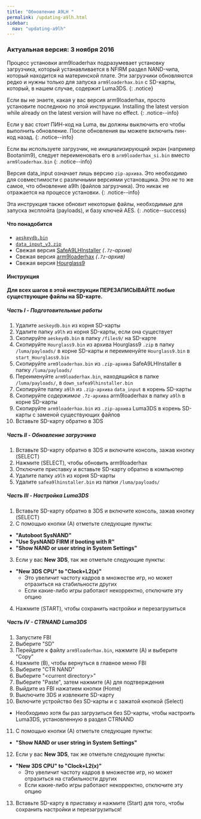 ```yaml
---
title: "Обновление A9LH "
permalink: /updating-a9lh.html
sidebar:
  nav: "updating-a9lh"
---
```


### Актуальная версия: 3 ноября 2016

Процесс установки arm9loaderhax подразумевает установку загрузчика, который устанавливается в NFIRM раздел NAND-чипа, который находится на материнской плате. Эти загрузчики обновляются редко и нужны только для запуска `arm9loaderhax.bin` с SD-карты, который, в нашем случае, содержит Luma3DS.
{: .notice}

Если вы не знаете, какая у вас версия arm9loaderhax, просто установите последнюю по этой инструкции. Installing the latest version while already on the latest version will have no effect.
{: .notice--info}

Если у вас стоит ПИН-код на Luma, вы должны выключить его чтобы выполнить обновление. После обновления вы можете включить пин-код назад.
{: .notice--info}

Если вы используете загрузчик, не инициализирующий экран (например Bootanim9), следует переименовать его в `arm9loaderhax_si.bin` вместо `arm9loaderhax.bin`
{: .notice--info}

Версия data_input означает лишь версию `zip-архива`. Это необходимо для совместимости с различными версиями установщика. Это *не* то же самое, что обновление a9lh (файлов загрузчика). Это никак не отражается на процессе установки.
{: .notice--info}

Эта инструкция также обновит некоторые файлы, необходимые для запуска эксплойта (payloads), и базу ключей AES.
{: .notice--success}

#### <a name="what_need" />Что понадобится

* [`aeskeydb.bin`](magnet:?xt=urn:btih:18b3a17f78e2376e05feaa150749d9fd689b25dc&dn=aeskeydb.bin&tr=udp%3A%2F%2Ftracker.coppersurfer.tk%3A6969%2Fannounce&tr=udp%3A%2F%2Ftracker.opentrackr.org%3A1337%2Fannounce&tr=http%3A%2F%2Ftracker.opentrackr.org%3A1337%2Fannounce&tr=udp%3A%2F%2Fzer0day.ch%3A1337%2Fannounce&tr=udp%3A%2F%2Ftracker.leechers-paradise.org%3A6969%2Fannounce&tr=http%3A%2F%2Fexplodie.org%3A6969%2Fannounce&tr=udp%3A%2F%2Fexplodie.org%3A6969%2Fannounce&tr=udp%3A%2F%2F9.rarbg.com%3A2710%2Fannounce&tr=udp%3A%2F%2Fp4p.arenabg.com%3A1337%2Fannounce&tr=http%3A%2F%2Fp4p.arenabg.com%3A1337%2Fannounce&tr=udp%3A%2F%2Ftracker.aletorrenty.pl%3A2710%2Fannounce&tr=http%3A%2F%2Ftracker.aletorrenty.pl%3A2710%2Fannounce&tr=http%3A%2F%2Ftracker1.wasabii.com.tw%3A6969%2Fannounce&tr=http%3A%2F%2Ftracker.baravik.org%3A6970%2Fannounce&tr=http%3A%2F%2Ftracker.tfile.me%2Fannounce&tr=udp%3A%2F%2Ftorrent.gresille.org%3A80%2Fannounce&tr=http%3A%2F%2Ftorrent.gresille.org%2Fannounce&tr=udp%3A%2F%2Ftracker.yoshi210.com%3A6969%2Fannounce&tr=udp%3A%2F%2Ftracker.tiny-vps.com%3A6969%2Fannounce&tr=udp%3A%2F%2Ftracker.filetracker.pl%3A8089%2Fannounce)
* [`data_input_v3.zip`](magnet:?xt=urn:btih:a1195c9f7ab650fa7c7bf020b51fc19ea8d9440c&dn=data%5Finput%5Fv3.zip&tr=udp%3A%2F%2Ftracker.coppersurfer.tk%3A6969%2Fannounce&tr=udp%3A%2F%2Ftracker.opentrackr.org%3A1337%2Fannounce&tr=http%3A%2F%2Ftracker.opentrackr.org%3A1337%2Fannounce&tr=udp%3A%2F%2Fzer0day.ch%3A1337%2Fannounce&tr=udp%3A%2F%2Ftracker.leechers-paradise.org%3A6969%2Fannounce&tr=http%3A%2F%2Fexplodie.org%3A6969%2Fannounce&tr=udp%3A%2F%2Fexplodie.org%3A6969%2Fannounce&tr=udp%3A%2F%2F9.rarbg.com%3A2710%2Fannounce&tr=udp%3A%2F%2Fp4p.arenabg.com%3A1337%2Fannounce&tr=http%3A%2F%2Fp4p.arenabg.com%3A1337%2Fannounce&tr=udp%3A%2F%2Ftracker.aletorrenty.pl%3A2710%2Fannounce&tr=http%3A%2F%2Ftracker.aletorrenty.pl%3A2710%2Fannounce&tr=http%3A%2F%2Ftracker1.wasabii.com.tw%3A6969%2Fannounce&tr=http%3A%2F%2Ftracker.baravik.org%3A6970%2Fannounce&tr=http%3A%2F%2Ftracker.tfile.me%2Fannounce&tr=udp%3A%2F%2Ftorrent.gresille.org%3A80%2Fannounce&tr=http%3A%2F%2Ftorrent.gresille.org%2Fannounce&tr=udp%3A%2F%2Ftracker.yoshi210.com%3A6969%2Fannounce&tr=udp%3A%2F%2Ftracker.tiny-vps.com%3A6969%2Fannounce&tr=udp%3A%2F%2Ftracker.filetracker.pl%3A8089%2Fannounce)
* Свежая версия [SafeA9LHInstaller](https://github.com/AuroraWright/SafeA9LHInstaller/releases/latest) *(`.7z`-архив)*
* Свежая версия [arm9loaderhax](https://github.com/AuroraWright/arm9loaderhax/releases/latest) *(`.7z`-архив)*
* Свежая версия [Hourglass9](https://github.com/d0k3/Hourglass9/releases/latest)

#### <a name="instructions" />Инструкция

**Для всех шагов в этой инструкции ПЕРЕЗАПИСЫВАЙТЕ любые существующие файлы на SD-карте.**

##### <a name="part1" />Часть I - Подготовительные работы

1. Удалите `aeskeydb.bin` из корня SD-карты
2. Удалите папку `a9lh` из корня SD-карты, если она существует
3. Скопируйте `aeskeydb.bin` в папку `/files9/` на SD-карте
4. Скопируйте `Hourglass9.bin` из архива Hourglass9 `.zip` в папку `/luma/payloads/` в корне SD-карты и переименуйте `Hourglass9.bin` в `start_Hourglass9.bin`
5. Скопируйте `arm9loaderhax.bin` из `.zip-архива` SafeA9LHInstaller в папку `/luma/payloads/`
6. Переименуйте `arm9loaderhax.bin`, находящийся в папке `/luma/payloads/`, в `down_safea9lhinstaller.bin`
7. Скопируйте папку `a9lh` из `.zip-архива` `data_input` в корень SD-карты
8. Скопируйте _содержимое_ `.7z-архива` arm9loaderhax в папку `a9lh` в корне SD-карты
9. Скопируйте `arm9loaderhax.bin` из `.zip-архива` Luma3DS в корень SD-карты с заменой существующих файлов
10. Вставьте SD-карту обратно в 3DS

##### <a name="part2" />Часть II - Обновление загрузчика

1. Вставьте SD-карту обратно в 3DS и включите консоль, зажав кнопку (SELECT)
2. Нажмите (SELECT), чтобы обновить arm9loaderhax
3. Отключите приставку и вставьте SD-карту обратно в компьютер
4. Удалите папку `a9lh` из корня SD-карты
5. Удалите `safea9lhinstaller.bin` из папки `/luma/payloads/`

##### <a name="part3" />Часть III - Настройка Luma3DS

1. Вставьте SD-карту обратно в 3DS и включите консоль, зажав кнопку (SELECT)
2. С помощью кнопки (А) отметьте следующие пункты:    
  + **"Autoboot SysNAND"**
  + **"Use SysNAND FIRM if booting with R"**
  + **"Show NAND or user string in System Settings"**
3. Если у вас **New 3DS**, так же отметьте следующие пункты:
  + **"New 3DS CPU" to "Clock+L2(x)"**
    + Это увеличит частоту кадров в множестве игр, но может отразиться на стабильности других
    + Если какие-либо игры работают некорректно, отключите эту опцию
4. Нажмите (START), чтобы сохранить настройки и перезагрузиться

##### <a name="part4" />Часть IV - CTRNAND Luma3DS

1. Запустите FBI
2. Выберите "SD"
3. Перейдите к файлу `arm9loaderhax.bin`, нажмите (A) и выберите “Copy”
4. Нажмите (B), чтобы вернуться в главное меню FBI
5. Выберите "CTR NAND"
6. Выберите "\<current directory>"
7. Выберите "Paste", затем нажмите (A) для подтверждения
8. Выйдите из FBI нажатием кнопки (Home)
9. Выключите 3DS и извлеките SD-карту
10. Включите устройство без SD-карты и с зажатой кнопкой (Select)
  + Необходимо хотя бы раз загрузиться без SD-карты, чтобы настроить Luma3DS, установленную в раздел CTRNAND
11. С помощью кнопки (А) отметьте следующие пункты:    
  + **"Show NAND or user string in System Settings"**
12. Если у вас **New 3DS**, так же отметьте следующие пункты:
  + **"New 3DS CPU" to "Clock+L2(x)"**
    + Это увеличит частоту кадров в множестве игр, но может отразиться на стабильности других
    + Если какие-либо игры работают некорректно, отключите эту опцию
13. Вставьте SD-карту в приставку и нажмите (Start) для того, чтобы сохранить настройки и перезагрузиться!